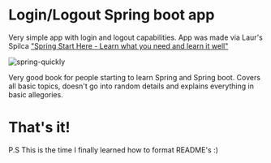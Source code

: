 # Login/Logout Spring boot app

Very simple app with login and logout capabilities. App was made via Laur's Spilca ["Spring Start Here - Learn what you need and learn it well"](https://www.manning.com/books/spring-start-here)


![spring-quickly](https://github.com/user-attachments/assets/8809cbd8-f9d8-4ebf-912d-2bcdeccf71ba)


Very good book for people starting to learn Spring and Spring boot. Covers all basic topics, doesn't go into random details and explains everything in basic allegories.

# That's it!

P.S This is the time I finally learned how to format README's :)
